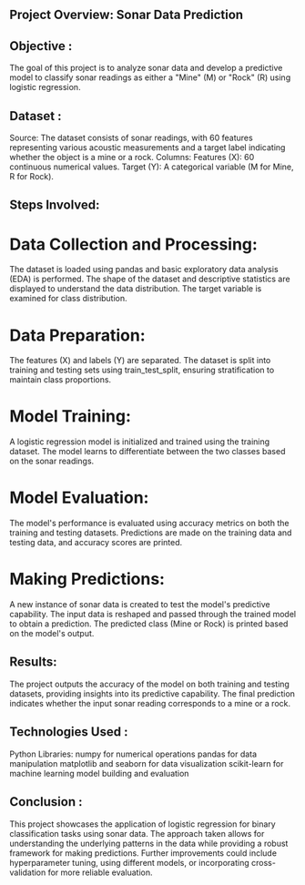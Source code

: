 ## Project Overview: Sonar Data Prediction
## Objective :
The goal of this project is to analyze sonar data and develop a predictive model to classify sonar readings as either a "Mine" (M) or "Rock" (R) using logistic regression.

## Dataset :
Source: The dataset consists of sonar readings, with 60 features representing various acoustic measurements and a target label indicating whether the object is a mine or a rock.
Columns:
Features (X): 60 continuous numerical values.
Target (Y): A categorical variable (M for Mine, R for Rock).

## Steps Involved:
# Data Collection and Processing:

The dataset is loaded using pandas and basic exploratory data analysis (EDA) is performed.
The shape of the dataset and descriptive statistics are displayed to understand the data distribution.
The target variable is examined for class distribution.

# Data Preparation:

The features (X) and labels (Y) are separated.
The dataset is split into training and testing sets using train_test_split, ensuring stratification to maintain class proportions.

# Model Training:

A logistic regression model is initialized and trained using the training dataset.
The model learns to differentiate between the two classes based on the sonar readings.

# Model Evaluation:

The model's performance is evaluated using accuracy metrics on both the training and testing datasets.
Predictions are made on the training data and testing data, and accuracy scores are printed.

# Making Predictions:

A new instance of sonar data is created to test the model's predictive capability.
The input data is reshaped and passed through the trained model to obtain a prediction.
The predicted class (Mine or Rock) is printed based on the model's output.

## Results:
The project outputs the accuracy of the model on both training and testing datasets, providing insights into its predictive capability.
The final prediction indicates whether the input sonar reading corresponds to a mine or a rock.

## Technologies Used :
Python Libraries:
numpy for numerical operations
pandas for data manipulation
matplotlib and seaborn for data visualization
scikit-learn for machine learning model building and evaluation

## Conclusion :
This project showcases the application of logistic regression for binary classification tasks using sonar data. The approach taken allows for understanding the underlying patterns in the data while providing a robust framework for making predictions. Further improvements could include hyperparameter tuning, using different models, or incorporating cross-validation for more reliable evaluation.
